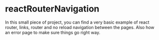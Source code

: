 # reactRouterNavigation
In this small piece of project, you can find a very basic example of react router, links, router and no reload navigation between the pages. Also how an error page to make sure things go right way.

